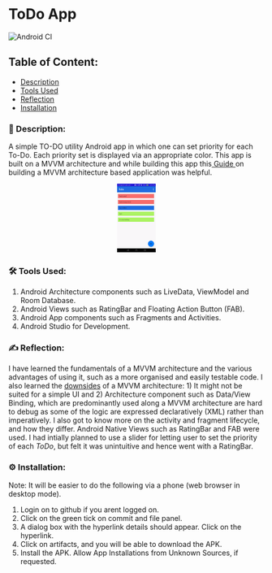 # ToDo App
![Android CI](https://github.com/Kalaiz/ToDo/workflows/Android%20CI/badge.svg)
## Table of Content:
- [Description](#-description)
- [Tools Used](#%EF%B8%8F-tools-used)
- [Reflection](#%EF%B8%8F-reflection)
- [Installation](#%EF%B8%8F-installation)

### 📜 Description:
A simple TO-DO utility Android app in which one can set priority for each To-Do. Each priority set is displayed via an appropriate color. This app is built on a MVVM architecture and while building this app this[ Guide ](https://codelabs.developers.google.com/codelabs/android-training-livedata-viewmodel/index.html?index=..%2F..android-training#0)on building a MVVM architecture based application was helpful.

<p align="center">
<img src="/Resources/App_Overview.gif" width="15%" height="15%" />
</p>

### 🛠️ Tools Used:
1) Android Architecture components such as LiveData, ViewModel and Room Database.
2) Android Views such as RatingBar and Floating Action Button (FAB).
3) Android App components such as Fragments and Activities.
4) Android Studio for Development.

### ✍️ Reflection:
I have learned the fundamentals of a MVVM architecture and the various advantages of using it, such as a more organised and easily testable code. I also learned the [downsides](https://stackoverflow.com/questions/883895/what-are-the-problems-of-the-mvvm-pattern) of a MVVM architecture: 1) It might not be suited for a simple UI and 2) Architecture component such as Data/View Binding, which are predominantly used along a MVVM architecture are hard to debug as some of the logic are expressed declaratively (XML) rather than imperatively. I also got to know more on the activity and fragment lifecycle, and how they differ. Android Native Views such as RatingBar and FAB were used. I had intially planned to use a slider for letting user to set the priority of each _ToDo_, but felt it was unintuitive and hence went with a RatingBar.

### ⚙️ Installation:
Note: It will be easier to do the following via a phone (web browser in desktop mode).   
1) Login on to github if you arent logged on.
2) Click on the green tick on commit and file panel.
3) A dialog box with the hyperlink details should appear. Click on the hyperlink.
4) Click on artifacts, and you will be able to download the APK.
5) Install the APK. Allow App Installations from Unknown Sources, if requested.

